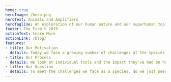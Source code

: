 ```yaml
---
home: true
heroImage: /hero.png
heroText: Animals and Amplifiers
heroTagline: An exploration of our human nature and our superhuman tools
footer: The Firm © 2019
actionText: Learn More
actionLink: /blog/
features:
- title: Our Motivation
  details: Today we face a growing number of challenges at the species level and we often imagine that believe that our tools of today and tomorrow will save us.
- title: Our Process
  details: We look at individual tools and the impact they've had on humans.
- title: Our Question
  details: To meet the challenges we face as a species, do we just need better tools or do we need better people?
---
```

